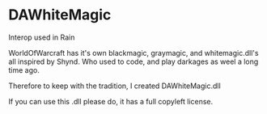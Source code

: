 # DAWhiteMagic
Interop used in Rain

WorldOfWarcraft has it's own blackmagic, graymagic, and whitemagic.dll's all inspired
by Shynd. Who used to code, and play darkages as weel a long time ago.

Therefore to keep with the tradition, I created DAWhiteMagic.dll

If you can use this .dll please do, it has a full copyleft license. 

